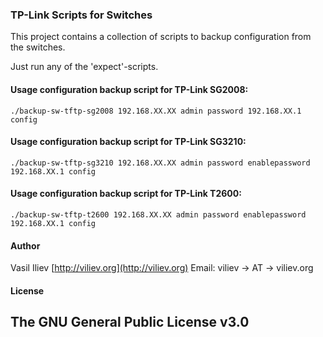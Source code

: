 ### TP-Link Scripts for Switches

This project contains a collection of scripts to backup configuration from the switches.


Just run any of the 'expect'-scripts.   

#### Usage configuration backup script for TP-Link SG2008:

	./backup-sw-tftp-sg2008 192.168.XX.XX admin password 192.168.XX.1 config 

#### Usage configuration backup script for TP-Link SG3210:

	./backup-sw-tftp-sg3210 192.168.XX.XX admin password enablepassword 192.168.XX.1 config 

#### Usage configuration backup script for TP-Link T2600:

	./backup-sw-tftp-t2600 192.168.XX.XX admin password enablepassword 192.168.XX.1 config 

#### Author

Vasil Iliev
[http://viliev.org](http://viliev.org)
Email: viliev → AT → viliev.org

#### License

## The GNU General Public License v3.0



